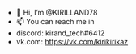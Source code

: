 - 👋 Hi, I’m @KIRILLAND78
- 📫 You can reach me in
- discord: kirand_tech#6412
- vk.com: https://vk.com/kirikirikaz
                          

<!---
KIRILLAND78/KIRILLAND78 is a ✨ special ✨ repository because its `README.md` (this file) appears on your GitHub profile.
You can click the Preview link to take a look at your changes.
--->
